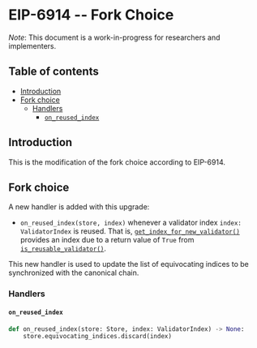 # EIP-6914 -- Fork Choice

*Note*: This document is a work-in-progress for researchers and implementers.

## Table of contents

<!-- TOC -->
<!-- START doctoc generated TOC please keep comment here to allow auto update -->
<!-- DON'T EDIT THIS SECTION, INSTEAD RE-RUN doctoc TO UPDATE -->

- [Introduction](#introduction)
- [Fork choice](#fork-choice)
  - [Handlers](#handlers)
    - [`on_reused_index`](#on_reused_index)

<!-- END doctoc generated TOC please keep comment here to allow auto update -->
<!-- /TOC -->

## Introduction

This is the modification of the fork choice according to EIP-6914.

## Fork choice

A new handler is added with this upgrade:

- `on_reused_index(store, index)` whenever a validator index `index: ValidatorIndex` is reused. That is, [`get_index_for_new_validator()`](./beacon-chain.md#get_index_for_new_validator) provides an index due to a return value of `True` from [`is_reusable_validator()`](./beacon-chain.md#is_reusable_validator).

This new handler is used to update the list of equivocating indices to be synchronized with the canonical chain.

### Handlers

#### `on_reused_index`

```python
def on_reused_index(store: Store, index: ValidatorIndex) -> None:
    store.equivocating_indices.discard(index)
```
